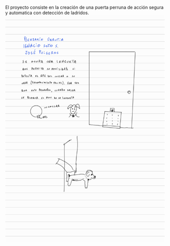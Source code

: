 El proyecto consiste en la creación de una puerta perruna de acción segura y automatica con detección de ladridos. 
![Imagen](Arq.jpg)

